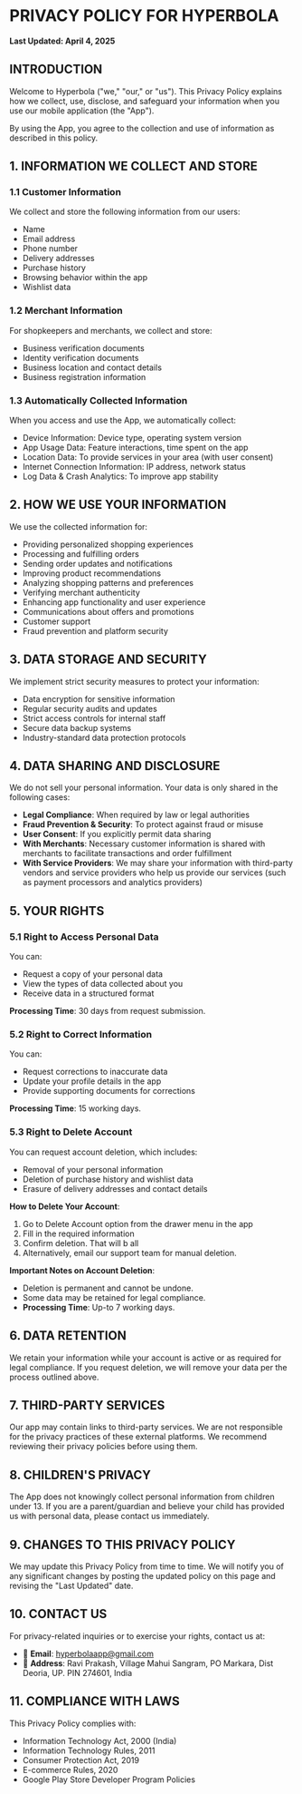 # PRIVACY POLICY FOR HYPERBOLA

**Last Updated: April 4, 2025**

## INTRODUCTION

Welcome to Hyperbola ("we," "our," or "us"). This Privacy Policy explains how we collect, use, disclose, and safeguard your information when you use our mobile application (the "App").

By using the App, you agree to the collection and use of information as described in this policy.

## 1. INFORMATION WE COLLECT AND STORE

### 1.1 Customer Information
We collect and store the following information from our users:

* Name
* Email address
* Phone number
* Delivery addresses
* Purchase history
* Browsing behavior within the app
* Wishlist data

### 1.2 Merchant Information
For shopkeepers and merchants, we collect and store:

* Business verification documents
* Identity verification documents
* Business location and contact details
* Business registration information

### 1.3 Automatically Collected Information
When you access and use the App, we automatically collect:

* Device Information: Device type, operating system version
* App Usage Data: Feature interactions, time spent on the app
* Location Data: To provide services in your area (with user consent)
* Internet Connection Information: IP address, network status
* Log Data & Crash Analytics: To improve app stability

## 2. HOW WE USE YOUR INFORMATION

We use the collected information for:

* Providing personalized shopping experiences
* Processing and fulfilling orders
* Sending order updates and notifications
* Improving product recommendations
* Analyzing shopping patterns and preferences
* Verifying merchant authenticity
* Enhancing app functionality and user experience
* Communications about offers and promotions
* Customer support
* Fraud prevention and platform security

## 3. DATA STORAGE AND SECURITY

We implement strict security measures to protect your information:
* Data encryption for sensitive information
* Regular security audits and updates
* Strict access controls for internal staff
* Secure data backup systems
* Industry-standard data protection protocols

## 4. DATA SHARING AND DISCLOSURE

We do not sell your personal information. Your data is only shared in the following cases:

* **Legal Compliance**: When required by law or legal authorities
* **Fraud Prevention & Security**: To protect against fraud or misuse
* **User Consent**: If you explicitly permit data sharing
* **With Merchants**: Necessary customer information is shared with merchants to facilitate transactions and order fulfillment
* **With Service Providers**: We may share your information with third-party vendors and service providers who help us provide our services (such as payment processors and analytics providers)

## 5. YOUR RIGHTS

### 5.1 Right to Access Personal Data
You can:
* Request a copy of your personal data
* View the types of data collected about you
* Receive data in a structured format

**Processing Time**: 30 days from request submission.

### 5.2 Right to Correct Information
You can:
* Request corrections to inaccurate data
* Update your profile details in the app
* Provide supporting documents for corrections

**Processing Time**: 15 working days.

### 5.3 Right to Delete Account
You can request account deletion, which includes:
* Removal of your personal information
* Deletion of purchase history and wishlist data
* Erasure of delivery addresses and contact details

**How to Delete Your Account**:
1. Go to Delete Account option from the drawer menu in the app
2. Fill in the required information
3. Confirm deletion. That will b all
4. Alternatively, email our support team for manual deletion.

**Important Notes on Account Deletion**:
* Deletion is permanent and cannot be undone.
* Some data may be retained for legal compliance.
* **Processing Time**: Up-to 7 working days.

## 6. DATA RETENTION

We retain your information while your account is active or as required for legal compliance. If you request deletion, we will remove your data per the process outlined above.

## 7. THIRD-PARTY SERVICES

Our app may contain links to third-party services. We are not responsible for the privacy practices of these external platforms. We recommend reviewing their privacy policies before using them.

## 8. CHILDREN'S PRIVACY

The App does not knowingly collect personal information from children under 13. If you are a parent/guardian and believe your child has provided us with personal data, please contact us immediately.

## 9. CHANGES TO THIS PRIVACY POLICY

We may update this Privacy Policy from time to time. We will notify you of any significant changes by posting the updated policy on this page and revising the "Last Updated" date.

## 10. CONTACT US

For privacy-related inquiries or to exercise your rights, contact us at:

* 📧 **Email**: hyperbolaapp@gmail.com
* 🏢 **Address**: Ravi Prakash, Village Mahui Sangram, PO Markara, Dist Deoria, UP. PIN 274601, India

## 11. COMPLIANCE WITH LAWS

This Privacy Policy complies with:
* Information Technology Act, 2000 (India)
* Information Technology Rules, 2011
* Consumer Protection Act, 2019
* E-commerce Rules, 2020
* Google Play Store Developer Program Policies
